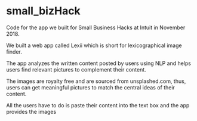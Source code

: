 # small_bizHack

Code for the app we built for Small Business Hacks at Intuit in November 2018.

We built a web app called Lexii which is short for lexicographical image finder.

The app analyzes the written content posted by users using NLP and helps users find relevant pictures to complement their content. 

The images are royalty free and are sourced from unsplashed.com, thus, users can get meaningful pictures to match the central ideas of their content.

All the users have to do is paste their content into the text box and the app provides the images 
